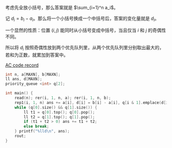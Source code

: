 考虑先全放小括号，那么答案就是 $\sum_{i=1}^n a_i$。

记 $d_i=b_i-a_i$。那么将一个小括号换成一个中括号后，答案的变化量就是 $d_i$。

一个显然的性质：位置 $(i,j)$ 能同时从小括号变成中括号，当且仅当 $i$ 和 $j$ 的奇偶性不同。

所以将 $d_i$ 按照奇偶性放到两个优先队列里，从两个优先队列里分别取出最大的，若和为正数，就累加到答案中。

[AC code record](https://www.luogu.com.cn/record/109377094)
```cpp
int n, a[MAXN], b[MAXN];
ll ans, d[MAXN];
priority_queue <int> q[2];

int main() {
	read(n); rer(i, 1, n, a); rer(i, 1, n, b);
	rep1(i, 1, n) ans += a[i], d[i] = b[i] - a[i], q[i & 1].emplace(d[i]);
	while (q[0].size() && q[1].size()) {
		ll t1 = q[0].top(); q[0].pop();
		ll t2 = q[1].top(); q[1].pop();
		if (t1 + t2 > 0) ans += t1 + t2;
		else break;
	} printf("%lld\n", ans);
	rout;
}

```